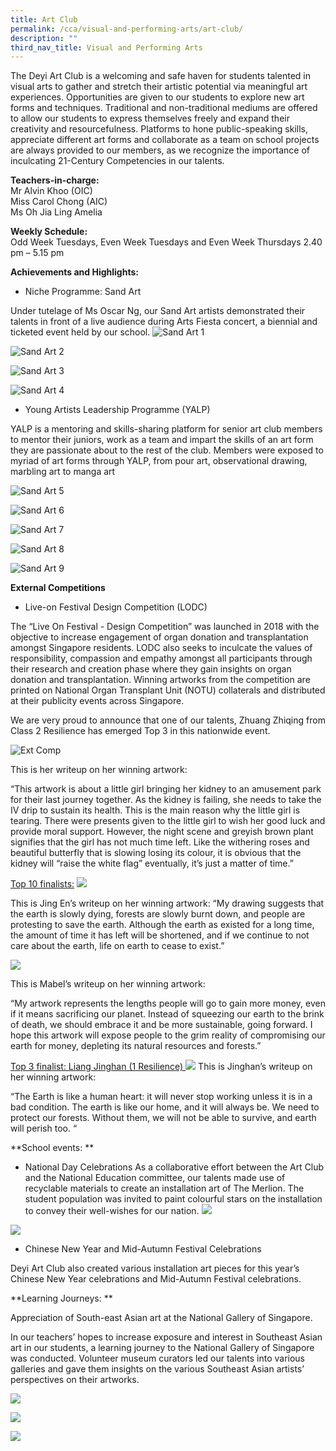 ```yaml
---
title: Art Club
permalink: /cca/visual-and-performing-arts/art-club/
description: ""
third_nav_title: Visual and Performing Arts
---
```

<!--
<img src="/images/CCA/Visual%20Perf%20Arts/Art%20Club/2022_art%20club_pic1_pag-art%20club.jpg" style="width:25%">


"Before becoming the Art club president, one of the challenges I faced was my doubts. I was lucky enough to have met my friends, despite the different classes and levels and they were very supportive. With this leadership opportunity, I grew confident and courageous to lead and guide my peers in our artistic journey together." 
<br><br> 
<strong> Yeoh Liu Ying&nbsp;(Class 404) <br> Art Club President </strong>
	


The Art Club is built on a commitment to foster and inspire the young and talented artists. Art Club provides various avenues and platforms for the holistic development of students with a common interest in Art.

Students are engaged through the different art forms such as Batik, Ceramics, Painting, Digital Art, and High Art fashion to achieve the overarching objectives of lifelong learning and character building.

This mix of traditional and non-traditional mediums allow our students to express themselves freely and expand their creativity and resourcefulness. Students in Art Club are exposed to different art styles, artists and art movements through visits to art galleries and museums whenever possible to increase students’ appreciation and awareness of Art.

Teacher-in-charge: <br>
Mr Alvin Khoo (OIC) <br>
Miss Carol Chong (AIC) <br>
Ms Oh Jia Ling Amelia <br>
Mr Rahim Shukor  
  
**Weekly Schedule:** <br>
Every Tuesday and Thursday 2.40 pm – 5.15 pm  
  
**Achievements and Highlights:** <br>
Sand art <br>
Bin Painting - Displayed around Tech Ghee Neighbourhood <br>
Art Movement Exhibition <br>
Art Sports Relay

**National Day Exhibition**
<u><strong> 1.  ARTs Club National Day Standees (with collaboration with Cheng San CC) displayed opposite Nanyang&nbsp; Polytechnic </strong></u>

![National Day Exhibition](/images/art%20club.jpg)

<u><strong> 2. Racial Harmony Day Standees in School </strong></u>
	
![](/images/ART%20CLUB%20%208.jpeg)


<u> <strong> 3.&nbsp;The following students won the grand prize in the ‘My Home My Town’ drawing contest organized by Toa Payoh&nbsp;Central&nbsp;Community in Aug 2021 </strong></u>

<figure>  
<img src="/images/CCA/Visual%20Perf%20Arts/Art%20Club/ART%20CLUB%20%202.jpeg">  
	<figcaption> <strong> Nelly Khoo Shi Xuan </strong>&nbsp;(Class 2 Integrity) </figcaption>  
</figure>


<figure>  
<img src="/images/ART%20CLUB%20%203.jpeg">  
	<figcaption> <strong> Jesslyn Laurencia Oktavianto&nbsp;</strong>&nbsp;(Class 303) </figcaption>  
</figure>


<!--<iframe src="https://docs.google.com/presentation/d/e/2PACX-1vSo7yhX8NuBa6XLzzRkzDh46pHlud8M-5SU48rfsejN8WuAVT5o05VjlC-yCsJOIMvyn46fwSLc7xTu/embed?start=false&amp;loop=true&amp;delayms=10000" frameborder="0" width="600" height="500" allowfullscreen="true"></iframe>

Code retain for learning at a later stage. WCK
-->




The Deyi Art Club is a welcoming and safe haven for students talented in visual arts to gather and stretch their artistic potential via meaningful art experiences. Opportunities are given to our students to explore new art forms and techniques. Traditional and non-traditional mediums are offered to allow our students to express themselves freely and expand their creativity and resourcefulness. Platforms to hone public-speaking skills, appreciate different art forms and collaborate as a team on school projects are always provided to our members, as we recognize the importance of inculcating 21-Century Competencies in our talents. 

**Teachers-in-charge:**  
Mr Alvin Khoo (OIC)  
Miss Carol Chong (AIC)  
Ms Oh Jia Ling Amelia  
  

**Weekly Schedule:**  
Odd Week Tuesdays, Even Week Tuesdays and Even Week Thursdays
2.40 pm – 5.15 pm

**Achievements and Highlights:**
* Niche Programme: Sand Art 

Under tutelage of Ms Oscar Ng, our Sand Art artists demonstrated their talents in front of a live audience during Arts Fiesta concert, a biennial and ticketed event held by our school.
![Sand Art 1](/images/CCA/Visual%20Perf%20Arts/Art%20Club/2023%20art%20club%20pic01.png)

![Sand Art 2](/images/CCA/Visual%20Perf%20Arts/Art%20Club/2023%20art%20club%20pic02.png)

![Sand Art 3](/images/CCA/Visual%20Perf%20Arts/Art%20Club/2023%20art%20club%20pic03.png)

![Sand Art 4](/images/CCA/Visual%20Perf%20Arts/Art%20Club/2023%20art%20club%20pic04.png)

* Young Artists Leadership Programme (YALP)

YALP is a mentoring and skills-sharing platform for senior art club members to mentor their juniors, work as a team and impart the skills of an art form they are passionate about to the rest of the club.  Members were exposed to myriad of art forms through YALP, from pour art, observational drawing, marbling art to manga art

![Sand Art 5](/images/CCA/Visual%20Perf%20Arts/Art%20Club/2023%20art%20club%20pic05.png)

![Sand Art 6](/images/CCA/Visual%20Perf%20Arts/Art%20Club/2023%20art%20club%20pic06.png)

![Sand Art 7](/images/CCA/Visual%20Perf%20Arts/Art%20Club/2023%20art%20club%20pic07.png)

![Sand Art 8](/images/CCA/Visual%20Perf%20Arts/Art%20Club/2023%20art%20club%20pic08.png)

![Sand Art 9](/images/CCA/Visual%20Perf%20Arts/Art%20Club/2023%20art%20club%20pic09.png)

**External Competitions**

* Live-on Festival Design Competition (LODC)

The “Live On Festival - Design Competition” was launched in 2018 with the objective to increase engagement of organ donation and transplantation amongst Singapore residents. LODC also seeks to inculcate the values of responsibility, compassion and empathy amongst all participants through their research and creation phase where they gain insights on organ donation and transplantation. Winning artworks from the competition are printed on National Organ Transplant Unit (NOTU) collaterals and distributed at their publicity events across Singapore.

We are very proud to announce that one of our talents, Zhuang Zhiqing from Class 2 Resilience has emerged Top 3 in this nationwide event.

![Ext Comp](/images/CCA/Visual%20Perf%20Arts/Art%20Club/2023%20art%20club%20pic10.png)

This is her writeup on her winning artwork:

“This artwork is about a little girl bringing her kidney to an amusement park for their last journey together. As the kidney is failing, she needs to take the IV drip to sustain its health. This is the main reason why the little girl is tearing. There were presents given to the little girl to wish her good luck and provide moral support. However, the night scene and greyish brown plant signifies that the girl has not much time left. Like the withering roses and beautiful butterfly that is slowing losing its colour, it is obvious that the kidney will “raise the white flag” eventually, it’s just a matter of time.”

<u>Top 10 finalists:</u>
![](/images/CCA/Visual%20Perf%20Arts/Art%20Club/2023%20art%20club%20pic11.png)

This is Jing En’s writeup on her winning artwork:
“My drawing suggests that the earth is slowly dying, forests are slowly burnt down, and people are protesting to save the earth. Although the earth as existed for a long time, the amount of time it has left will be shortened, and if we continue to not care about the earth, life on earth to cease to exist.”  

![](/images/CCA/Visual%20Perf%20Arts/Art%20Club/2023%20art%20club%20pic12.png)

This is Mabel’s writeup on her winning artwork:

“My artwork represents the lengths people will go to gain more money, even if it means sacrificing our planet. Instead of squeezing our earth to the brink of death, we should embrace it and be more sustainable, going forward. I hope this artwork will expose people to the grim reality of compromising our earth for money, depleting its natural resources and forests.”

<u>Top 3 finalist: Liang Jinghan (1 Resilience) </u>
![](/images/CCA/Visual%20Perf%20Arts/Art%20Club/2023%20art%20club%20pic13.png)
This is Jinghan’s writeup on her winning artwork:

“The Earth is like a human heart: it will never stop working unless it is in a bad condition. The earth is like our home, and it will always be. We need to protect our forests. Without them, we will not be able to survive, and earth will perish too. “

**School events: **
* National Day Celebrations
As a collaborative effort between the Art Club and the National Education committee, our talents made use of recyclable materials to create an installation art of The Merlion. The student population was invited to paint colourful stars on the installation to convey their well-wishes for our nation.
![](/images/CCA/Visual%20Perf%20Arts/Art%20Club/2023%20art%20club%20pic14.png)

![](/images/CCA/Visual%20Perf%20Arts/Art%20Club/2023%20art%20club%20pic15.png)

* Chinese New Year and Mid-Autumn Festival Celebrations

Deyi Art Club also created various installation art pieces for this year’s Chinese New Year celebrations and Mid-Autumn Festival celebrations. 


**Learning Journeys: **

Appreciation of South-east Asian art at the National Gallery of Singapore. 

In our teachers’ hopes to increase exposure and interest in Southeast Asian art in our students, a learning journey to the National Gallery of Singapore was conducted. Volunteer museum curators led our talents into various galleries and gave them insights on the various Southeast Asian artists’ perspectives on their artworks. 

![](/images/CCA/Visual%20Perf%20Arts/Art%20Club/2023%20art%20club%20pic16.png)

![](/images/CCA/Visual%20Perf%20Arts/Art%20Club/2023%20art%20club%20pic17.png)

![](/images/CCA/Visual%20Perf%20Arts/Art%20Club/2023%20art%20club%20pic18.png)
